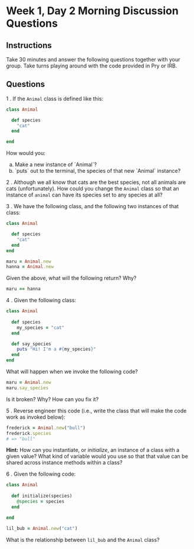 # Week 1, Day 2 Morning Discussion Questions

## Instructions

Take 30 minutes and answer the following questions together with your group. Take turns playing around with the code provided in Pry or IRB.

## Questions

1 . If the `Animal` class is defined like this:

```ruby
class Animal

  def species
    "cat"
  end

end
```

How would you:

<ol type="a">
  <li>Make a new instance of `Animal`?</li>
  <li>`puts` out to the terminal, the species of that new `Animal` instance?</li>
</ol>

2 . Although we all know that cats are the best species, not all animals are cats (unfortunately). How could you change the `Animal` class so that an instance of `animal` can have its species set to any species at all?

3 . We have the following class, and the following two instances of that class:

```ruby
class Animal

  def species
    "cat"
  end
end

maru = Animal.new
hanna = Animal.new
```

Given the above, what will the following return? Why?

```ruby
maru == hanna
```

4 . Given the following class:

```ruby
class Animal
  
  def species 
    my_species = "cat"
  end

  def say_species
    puts "Hi! I'm a #{my_species}"
  end
end
```

What will happen when we invoke the following code?

```ruby
maru = Animal.new
maru.say_species
```

Is it broken? Why? How can you fix it?

5 . Reverse engineer this code (i.e., write the class that will make the code work as invoked below):

```ruby
frederick = Animal.new("bull")
frederick.species
# => "bull"
```

**Hint:** How can you instantiate, or *initialize*, an instance of a class with a given value? What kind of variable would you use so that that value can be shared across instance methods within a class?

6 . Given the following code:

```ruby
class Animal
  
  def initialize(species)
    @species = species
  end

end

lil_bub = Animal.new("cat")
```

What is the relationship between `lil_bub` and the `Animal` class? 


